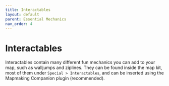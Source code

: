 ```yaml
---
title: Interactables
layout: default
parent: Essential Mechanics
nav_order: 4
---
```

# Interactables
Interactables contain many different fun mechanics you can add to your map, such as walljumps and ziplines. They can be found inside the map kit, most of them under `Special > Interactables`, and can be inserted using the Mapmaking Companion plugin (recommended).